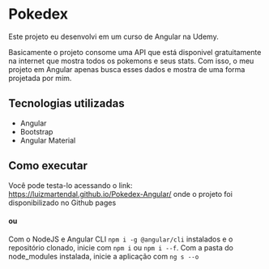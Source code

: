 # Pokedex
Este projeto eu desenvolvi em um curso de Angular na Udemy.

Basicamente o projeto consome uma API que está disponivel gratuitamente na internet que mostra todos os pokemons e seus stats. Com isso, o meu projeto em Angular apenas busca esses dados e mostra de uma forma projetada por mim.

## Tecnologias utilizadas
 - Angular
 - Bootstrap
 - Angular Material
## Como executar
Você pode testa-lo acessando o link: https://luizmartendal.github.io/Pokedex-Angular/ onde o projeto foi disponibilizado no Github pages
#### ou
Com o NodeJS e Angular CLI ```npm i -g @angular/cli``` instalados e o repositório clonado, inicie com ```npm i``` ou ```npm i --f```. Com a pasta do node_modules instalada, inicie a aplicação com ```ng s --o```
